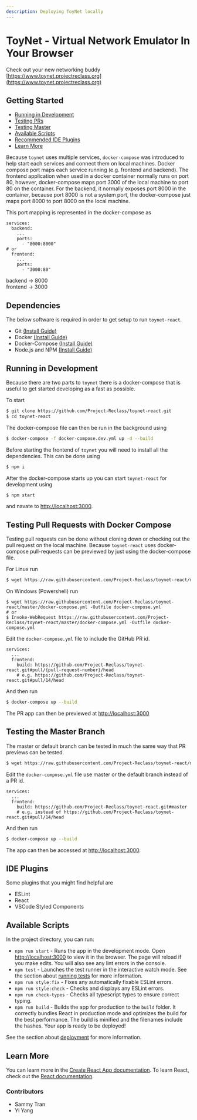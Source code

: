 ```yaml
---
description: Deploying ToyNet locally
---
```


# ToyNet - Virtual Network Emulator In Your Browser

Check out your new networking buddy [https://www.toynet.projectreclass.org](https://www.toynet.projectreclass.org)

## Getting Started

* [Running in Development](./#running-in-development)
* [Testing PRs](./#testing-pull-requests-with-docker-compose)
* [Testing Master](./#testing-the-master-branch)
* [Available Scripts](./#available-scripts)
* [Recommended IDE Plugins](./#ide-plugins)
* [Learn More](./#learn-more)

Because `toynet` uses multiple services, `docker-compose` was introduced to help start each services and connect them on local machines. Docker compose port maps each service running \(e.g. frontend and backend\). The frontend application when used in a docker container normally runs on port 80, however, docker-compose maps port 3000 of the local machine to port 80 on the container. For the backend, it normally exposes port 8000 in the container, because port 8000 is not a system port, the docker-compose just maps port 8000 to port 8000 on the local machine.

This port mapping is represented in the docker-compose as

```text
services:
  backend:
    ...
    ports:
      - "8000:8000"
# or
  frontend:
    ...
    ports:
      - "3000:80"
```

backend -&gt; 8000  
frontend -&gt; 3000

## Dependencies

The below software is required in order to get setup to run `toynet-react`.

* Git [\(Install Guide\)](https://git-scm.com/downloads)
* Docker [\(Install Guide\)](https://docs.docker.com/engine/install/)
* Docker-Compose [\(Install Guide\)](https://docs.docker.com/compose/install/)
* Node.js and NPM [\(Install Guide\)](https://nodejs.org/en/)

## Running in Development

Because there are two parts to `toynet` there is a docker-compose that is useful to get started developing as a fast as possible.

To start

```bash
$ git clone https://github.com/Project-Reclass/toynet-react.git
$ cd toynet-react
```

The docker-compose file can then be run in the background using

```bash
$ docker-compose -f docker-compose.dev.yml up -d --build
```

Before starting the frontend of `toynet` you will need to install all the dependencies. This can be done using

```bash
$ npm i
```

After the docker-compose starts up you can start `toynet-react` for development using

```bash
$ npm start
```

and navate to [http://localhost:3000](http://localhost:3000).

## Testing Pull Requests with Docker Compose

Testing pull requests can be done without cloning down or checking out the pull request on the local machine. Because `toynet-react` uses docker-compose pull-requests can be previewed by just using the docker-compose file.

For Linux run

```bash
$ wget https://raw.githubusercontent.com/Project-Reclass/toynet-react/master/docker-compose.yml
```

On Windows \(Powershell\) run

```text
$ wget https://raw.githubusercontent.com/Project-Reclass/toynet-react/master/docker-compose.yml -Outfile docker-compose.yml
# or
$ Invoke-WebRequest https://raw.githubusercontent.com/Project-Reclass/toynet-react/master/docker-compose.yml -Outfile docker-compose.yml
```

Edit the `docker-compose.yml` file to include the GitHub PR id.

```text
services:
  ...
  frontend:
    build: https://github.com/Project-Reclass/toynet-react.git#pull/{pull-request-number}/head
    # e.g. https://github.com/Project-Reclass/toynet-react.git#pull/14/head
```

And then run

```bash
$ docker-compose up --build
```

The PR app can then be previewed at [http://localhost:3000](http://localhost:3000)

## Testing the Master Branch

The master or default branch can be tested in much the same way that PR previews can be tested.

```bash
$ wget https://raw.githubusercontent.com/Project-Reclass/toynet-react/master/docker-compose.yml
```

Edit the `docker-compose.yml` file use master or the default branch instead of a PR id.

```text
services:
  ...
  frontend:
    build: https://github.com/Project-Reclass/toynet-react.git#master
    # e.g. instead of https://github.com/Project-Reclass/toynet-react.git#pull/14/head
```

And then run

```bash
$ docker-compose up --build
```

The app can then be accessed at [http://localhost:3000](http://localhost:3000).

## IDE Plugins

Some plugins that you might find helpful are

* ESLint
* React
* VSCode Styled Components

## Available Scripts

In the project directory, you can run:

* `npm run start` - Runs the app in the development mode. Open [http://localhost:3000](http://localhost:3000) to view it in the browser. The page will reload if you make edits. You will also see any lint errors in the console.
* `npm test` - Launches the test runner in the interactive watch mode. See the section about [running tests](https://facebook.github.io/create-react-app/docs/running-tests) for more information.
* `npm run style:fix` - Fixes any automatically fixable ESLint errors.
* `npm run style:check` - Checks and displays any ESLint errors.
* `npm run check-types` - Checks all typescript types to ensure correct typing.
* `npm run build` - Builds the app for production to the `build` folder. It correctly bundles React in production mode and optimizes the build for the best performance. The build is minified and the filenames include the hashes. Your app is ready to be deployed!

See the section about [deployment](https://facebook.github.io/create-react-app/docs/deployment) for more information.

## Learn More

You can learn more in the [Create React App documentation](https://facebook.github.io/create-react-app/docs/getting-started). To learn React, check out the [React documentation](https://reactjs.org/).

### Contributors

* Sammy Tran
* Yi Yang

